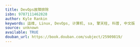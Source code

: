 ```yaml
---
title: DevOps故障排除
isbn: 9787111462828
author: Kyle Rankin
keywords: 运维, Linux, DevOps, 计算机, sa, 擎天柱, 科普, 中文版
source: unknown
available: TRUE
douban_url: https://book.douban.com/subject/25909819/
---
```

